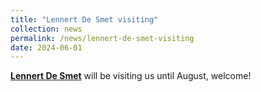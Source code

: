 ```yaml
---
title: "Lennert De Smet visiting"
collection: news
permalink: /news/lennert-de-smet-visiting
date: 2024-06-01
---
```

<a href="https://lennertdesmet.github.io/"><b>Lennert De Smet</b></a> will be visiting us until August, welcome!

